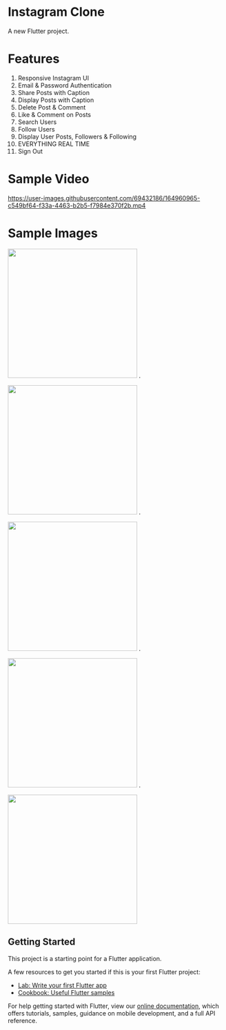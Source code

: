 # Instagram Clone

A new Flutter project.

# Features
1. Responsive Instagram UI
2. Email & Password Authentication
3. Share Posts with Caption
4. Display Posts with Caption
5. Delete Post & Comment
6. Like & Comment on Posts
7. Search Users
8. Follow Users
9. Display User Posts, Followers & Following
10. EVERYTHING REAL TIME
11. Sign Out

# Sample Video


https://user-images.githubusercontent.com/69432186/164960965-c549bf64-f33a-4463-b2b5-f7984e370f2b.mp4




# Sample Images

<img width="300" src="https://github.com/Justin-roy/Intagram-Clone/blob/master/screenshots/1.jpg">      .


<img width="300" src="https://github.com/Justin-roy/Intagram-Clone/blob/master/screenshots/2.jpg">      .


<img width="300" src="https://github.com/Justin-roy/Intagram-Clone/blob/master/screenshots/3.jpg">      .


<img width="300" src="https://github.com/Justin-roy/Intagram-Clone/blob/master/screenshots/4.jpg">      .


<img width="300" src="https://github.com/Justin-roy/Intagram-Clone/blob/master/screenshots/5.jpg">     

## Getting Started

This project is a starting point for a Flutter application.

A few resources to get you started if this is your first Flutter project:

- [Lab: Write your first Flutter app](https://flutter.dev/docs/get-started/codelab)
- [Cookbook: Useful Flutter samples](https://flutter.dev/docs/cookbook)

For help getting started with Flutter, view our
[online documentation](https://flutter.dev/docs), which offers tutorials,
samples, guidance on mobile development, and a full API reference.
